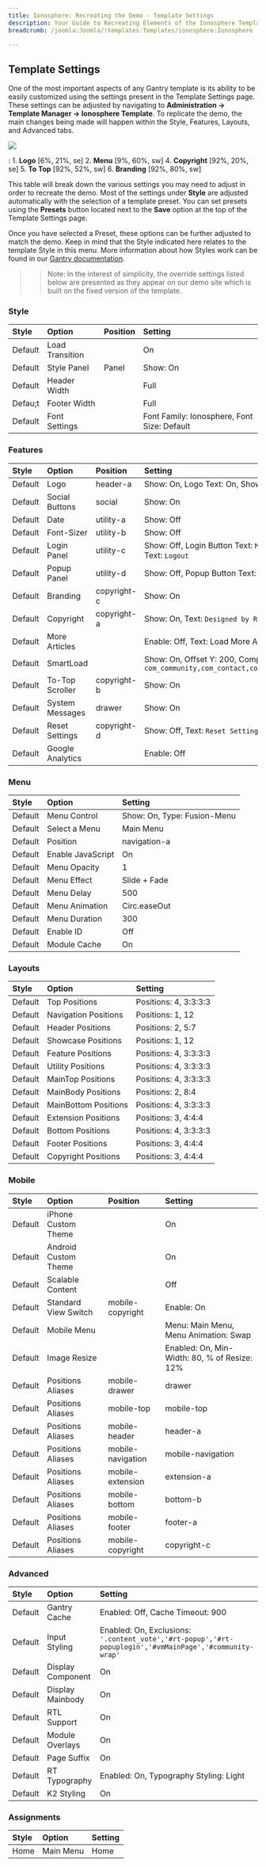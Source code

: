 ```yaml
---
title: Ionosphere: Recreating the Demo - Template Settings
description: Your Guide to Recreating Elements of the Ionosphere Template for Joomla
breadcrumb: /joomla:Joomla/!templates:Templates/ionosphere:Ionosphere

---
```


Template Settings
-----
One of the most important aspects of any Gantry template is its ability to be easily customized using the settings present in the Template Settings page. These settings can be adjusted by navigating to **Administration -> Template Manager -> Ionosphere Template**. To replicate the demo, the main changes being made will happen within the Style, Features, Layouts, and Advanced tabs. 

![][ionosphere2]

:   1. **Logo**  [6%, 21%, se]
    2. **Menu**  [9%, 60%, sw]
    4. **Copyright**  [92%, 20%, se]
    5. **To Top**  [92%, 52%, sw]
    6. **Branding** [92%, 80%, sw]

This table will break down the various settings you may need to adjust in order to recreate the demo. Most of the settings under **Style** are adjusted automatically with the selection of a template preset. You can set presets using the **Presets** button located next to the **Save** option at the top of the Template Settings page.

Once you have selected a Preset, these options can be further adjusted to match the demo. Keep in mind that the Style indicated here relates to the template Style in this menu. More information about how Styles work can be found in our [Gantry documentation][Style].

>> Note: In the interest of simplicity, the override settings listed below are presented as they appear on our demo site which is built on the fixed version of the template.

### Style
| Style   | Option          | Position | Setting                                     |  
| :------ | :-------------- | :------- | :------------------------------------------ |  
| Default | Load Transition |          | On                                          |  
| Default | Style Panel     | Panel    | Show: On                                    |  
| Default | Header Width    |          | Full                                        |  
| Defau;t | Footer Width    |          | Full                                        |  
| Default | Font Settings   |          | Font Family: Ionosphere, Font Size: Default |  

### Features
| Style   | Option           | Position    | Setting                                                                                                |  
| :------ | :--------------- | :---------- | :----------------------------------------------------------------------------------------------------- |  
| Default | Logo             | header-a    | Show: On, Logo Text: On, Show Icon: On, Auto Size: On                                                  |  
| Default | Social Buttons   | social      | Show: On                                                                                               |  
| Default | Date             | utility-a   | Show: Off                                                                                              |  
| Default | Font-Sizer       | utility-b   | Show: Off                                                                                              |  
| Default | Login Panel      | utility-c   | Show: Off, Login Button Text: `Member Login`, Logout Button Text: `Logout`                             |  
| Default | Popup Panel      | utility-d   | Show: Off, Popup Button Text: `Popup Module`                                                           |  
| Default | Branding         | copyright-c | Show: On                                                                                               |  
| Default | Copyright        | copyright-a | Show: On, Text: `Designed by RocketTheme`                                                              |  
| Default | More Articles    |             | Enable: Off, Text: Load More Articles, Hide Pagination: On                                             |  
| Default | SmartLoad        |             | Show: On, Offset Y: 200, Component Ignores: `com_community,com_contact,com_k2,com_tienda,com_weblinks` |  
| Default | To-Top Scroller  | copyright-b | Show: On                                                                                               |  
| Default | System Messages  | drawer      | Show: On                                                                                               |  
| Default | Reset Settings   | copyright-d | Show: Off, Text: `Reset Settings`                                                                      |  
| Default | Google Analytics |             | Enable: Off                                                                                            |  

### Menu
| Style   | Option            | Setting                     |  
| :------ | :---------------- | :-------------------------- |  
| Default | Menu Control      | Show: On, Type: Fusion-Menu |  
| Default | Select a Menu     | Main Menu                   |  
| Default | Position          | navigation-a                |  
| Default | Enable JavaScript | On                          |  
| Default | Menu Opacity      | 1                           |  
| Default | Menu Effect       | Slide + Fade                |  
| Default | Menu Delay        | 500                         |  
| Default | Menu Animation    | Circ.easeOut                |  
| Default | Menu Duration     | 300                         |  
| Default | Enable ID         | Off                         |  
| Default | Module Cache      | On                          | 

### Layouts
| Style   | Option               | Setting               |  
| :------ | :------------------- | :-------------------- |  
| Default | Top Positions        | Positions: 4, 3:3:3:3 |  
| Default | Navigation Positions | Positions: 1, 12      |  
| Default | Header Positions     | Positions: 2, 5:7     |  
| Default | Showcase Positions   | Positions: 1, 12      |  
| Default | Feature Positions    | Positions: 4, 3:3:3:3 |  
| Default | Utility Positions    | Positions: 4, 3:3:3:3 |  
| Default | MainTop Positions    | Positions: 4, 3:3:3:3 |  
| Default | MainBody Positions   | Positions: 2, 8:4     |  
| Default | MainBottom Positions | Positions: 4, 3:3:3:3 |  
| Default | Extension Positions  | Positions: 3, 4:4:4   |  
| Default | Bottom Positions     | Positions: 4, 3:3:3:3 |  
| Default | Footer Positions     | Positions: 3, 4:4:4   |  
| Default | Copyright Positions  | Positions: 3, 4:4:4   |  

### Mobile
| Style   | Option               | Position          | Setting                                      |  
| :------ | :------------------- | :---------------- | :------------------------------------------- |  
| Default | iPhone Custom Theme  |                   | On                                           |  
| Default | Android Custom Theme |                   | On                                           |  
| Default | Scalable Content     |                   | Off                                          |  
| Default | Standard View Switch | mobile-copyright  | Enable: On                                   |  
| Default | Mobile Menu          |                   | Menu: Main Menu, Menu Animation: Swap        |  
| Default | Image Resize         |                   | Enabled: On, Min-Width: 80, % of Resize: 12% |  
| Default | Positions Aliases    | mobile-drawer     | drawer                                       |  
| Default | Positions Aliases    | mobile-top        | mobile-top                                   |  
| Default | Positions Aliases    | mobile-header     | header-a                                     |  
| Default | Positions Aliases    | mobile-navigation | mobile-navigation                            |  
| Default | Positions Aliases    | mobile-extension  | extension-a                                  |  
| Default | Positions Aliases    | mobile-bottom     | bottom-b                                     |  
| Default | Positions Aliases    | mobile-footer     | footer-a                                     |  
| Default | Positions Aliases    | mobile-copyright  | copyright-c                                  |   

### Advanced
| Style   | Option            | Setting                                                                                                 |  
| :------ | :---------------- | :------------------------------------------------------------------------------------------------------ |  
| Default | Gantry Cache      | Enabled: Off, Cache Timeout: 900                                                                        |  
| Default | Input Styling     | Enabled: On, Exclusions: `'.content_vote','#rt-popup','#rt-popuplogin','#vmMainPage','#community-wrap'` |  
| Default | Display Component | On                                                                                                      |  
| Default | Display Mainbody  | On                                                                                                      |  
| Default | RTL Support       | On                                                                                                      |  
| Default | Module Overlays   | On                                                                                                      |  
| Default | Page Suffix       | On                                                                                                      |  
| Default | RT Typography     | Enabled: On, Typography Styling: Light                                                                  |  
| Default | K2 Styling        | On                                                                                                      |  

### Assignments
| Style | Option    | Setting |  
| :---- | :-------- | :------ |  
| Home  | Main Menu | Home    |  

[demo25]: assets/Ionosphere.jpg
[menu]: ../../start/menu.md
[Style]: http://www.gantry-framework.org/documentation/joomla/configure
[ionosphere2]: assets/ionosphere.jpeg